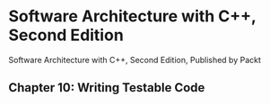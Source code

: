 # Software Architecture with C++, Second Edition

Software Architecture with C++, Second Edition, Published by Packt

## Chapter 10: Writing Testable Code
